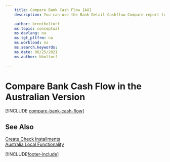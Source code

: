 ```yaml
---
    title: Compare Bank Cash Flow [AU]
    description: You can use the Bank Detail Cashflow Compare report to compare the flow of cash in a particular bank for a specified period in the Australian version.

    author: brentholtorf
    ms.topic: conceptual
    ms.devlang: na
    ms.tgt_pltfrm: na
    ms.workload: na
    ms.search.keywords:
    ms.date: 06/25/2021
    ms.author: bholtorf

---
```

# Compare Bank Cash Flow in the Australian Version


[!INCLUDE [compare-bank-cash-flow](../includes/AUNZ/compare-bank-cash-flow.md)]

## See Also

[Create Check Installments](how-to-create-check-installments.md)   
[Australia Local Functionality](australia-local-functionality.md)


[!INCLUDE[footer-include](../../includes/footer-banner.md)]